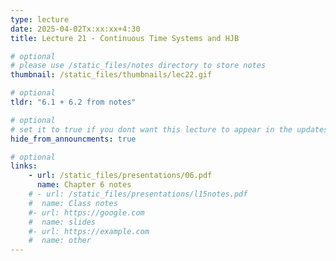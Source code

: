 ```yaml
---
type: lecture
date: 2025-04-02Tx:xx:xx+4:30
title: Lecture 21 - Continuous Time Systems and HJB

# optional
# please use /static_files/notes directory to store notes
thumbnail: /static_files/thumbnails/lec22.gif

# optional
tldr: "6.1 + 6.2 from notes"

# optional
# set it to true if you dont want this lecture to appear in the updates section
hide_from_announcments: true

# optional
links:
    - url: /static_files/presentations/06.pdf
      name: Chapter 6 notes
    # - url: /static_files/presentations/l15notes.pdf
    #  name: Class notes
    #- url: https://google.com
    #  name: slides
    #- url: https://example.com
    #  name: other
---
```

<!-- Other additional contents using markdown -->